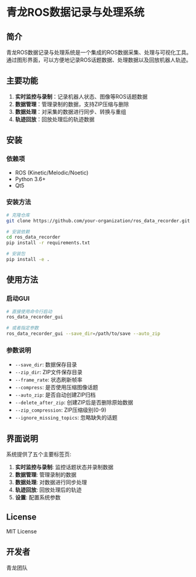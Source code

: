 # 青龙ROS数据记录与处理系统

## 简介

青龙ROS数据记录与处理系统是一个集成的ROS数据采集、处理与可视化工具。通过图形界面，可以方便地记录ROS话题数据、处理数据以及回放机器人轨迹。

## 主要功能

1. **实时监控与录制**：记录机器人状态、图像等ROS话题数据
2. **数据管理**：管理录制的数据，支持ZIP压缩与删除
3. **数据处理**：对采集的数据进行同步、转换与重组
4. **轨迹回放**：回放处理后的轨迹数据

## 安装

### 依赖项

- ROS (Kinetic/Melodic/Noetic)
- Python 3.6+
- Qt5

### 安装方法

```bash
# 克隆仓库
git clone https://github.com/your-organization/ros_data_recorder.git

# 安装依赖
cd ros_data_recorder
pip install -r requirements.txt

# 安装包
pip install -e .
```

## 使用方法

### 启动GUI

```bash
# 直接使用命令行启动
ros_data_recorder_gui

# 或者指定参数
ros_data_recorder_gui --save_dir=/path/to/save --auto_zip
```

### 参数说明

- `--save_dir`: 数据保存目录
- `--zip_dir`: ZIP文件保存目录
- `--frame_rate`: 状态刷新帧率
- `--compress`: 是否使用压缩图像话题
- `--auto_zip`: 是否自动创建ZIP归档
- `--delete_after_zip`: 创建ZIP后是否删除原始数据
- `--zip_compression`: ZIP压缩级别(0-9)
- `--ignore_missing_topics`: 忽略缺失的话题

## 界面说明

系统提供了五个主要标签页:

1. **实时监控与录制**: 监控话题状态并录制数据
2. **数据管理**: 管理录制的数据
3. **数据处理**: 对数据进行同步处理
4. **轨迹回放**: 回放处理后的轨迹
5. **设置**: 配置系统参数

## License

MIT License

## 开发者

青龙团队 